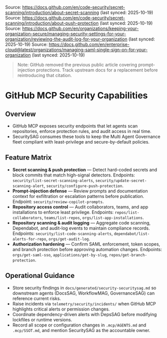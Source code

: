 Source: https://docs.github.com/en/code-security/secret-scanning/introduction/about-secret-scanning (last synced: 2025-10-19)
Source: https://docs.github.com/en/code-security/secret-scanning/introduction/about-push-protection (last synced: 2025-10-19)
Source: https://docs.github.com/en/organizations/keeping-your-organization-secure/managing-security-settings-for-your-organization/reviewing-the-audit-log-for-your-organization (last synced: 2025-10-19)
Source: https://docs.github.com/en/enterprise-cloud@latest/organizations/managing-saml-single-sign-on-for-your-organization (last synced: 2025-10-19)

> Note: GitHub removed the previous public article covering prompt-injection protections. Track upstream docs for a replacement before reintroducing that citation.

# GitHub MCP Security Capabilities

## Overview
- GitHub MCP exposes security endpoints that let agents scan repositories, enforce protection rules, and audit access in real time.
- SecuritySAG consumes these tools to keep the Multi Agent Governance fleet compliant with least-privilege and secure-by-default policies.

## Feature Matrix
- **Secret scanning & push protection** — Detect hard-coded secrets and block commits that match high-signal detectors. Endpoints: `security/list-secret-scanning-alerts`, `security/update-secret-scanning-alert`, `security/configure-push-protection`.
- **Prompt-injection defense** — Review prompts and documentation context for exfiltration or escalation patterns before publication. Endpoint: `security/review-copilot-prompts`.
- **Repository access control** — Audit collaborators, teams, and app installations to enforce least privilege. Endpoints: `repos/list-collaborators`, `teams/list-repos`, `orgs/list-app-installations`.
- **Repository scanning & audit logging** — Aggregate code scanning, Dependabot, and audit-log events to maintain compliance records. Endpoints: `security/list-code-scanning-alerts`, `dependabot/list-alerts-for-repo`, `orgs/get-audit-log`.
- **Authorization hardening** — Confirm SAML enforcement, token scopes, and branch protection before approving automation changes. Endpoints: `orgs/get-saml-sso`, `applications/get-by-slug`, `repos/get-branch-protection`.

## Operational Guidance
- Store security findings in `docs/generated/security-securitysag.md` so downstream agents (DocsSAG, WorkflowMAG, GovernanceSAG) can reference current risks.
- Raise incidents via `telemetry/security/incidents/` when GitHub MCP highlights critical alerts or permission changes.
- Coordinate dependency-driven alerts with DepsSAG before modifying lockfiles or runtime versions.
- Record all scope or configuration changes in `.mcp/AGENTS.md` and `.mcp/SSOT.md`, and mention SecuritySAG as the accountable owner.

